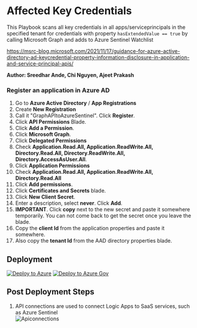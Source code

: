 # Affected Key Credentials
This Playbook scans all key credentials in all apps/serviceprincipals in the specified tenant  for credentials with property `hasExtendedValue == true` by calling Microsoft Graph and adds to Azure Sentinel Watchlist  

https://msrc-blog.microsoft.com/2021/11/17/guidance-for-azure-active-directory-ad-keycredential-property-information-disclosure-in-application-and-service-principal-apis/

**Author: Sreedhar Ande, Chi Nguyen, Ajeet Prakash**

### Register an application in Azure AD 
1. Go to **Azure Active Directory** / **App Registrations**
2. Create **New Registration**    
3. Call it "GraphAPItoAzureSentinel".  Click **Register**.  
4. Click **API Permissions** Blade.  
5. Click **Add a Permission**.    
6. Click **Microsoft Graph**.  
7. Click **Delegated  Permissions**  
8. Check **Application.Read.All, Application.ReadWrite.All, Directory.Read.All, Directory.ReadWrite.All, Directory.AccessAsUser.All**.  
9. Click **Application  Permissions** 
10. Check **Application.Read.All, Application.ReadWrite.All, Directory.Read.All**  
11. Click **Add permissions**.    
12. Click **Certificates and Secrets** blade.
13. Click **New Client Secret**.
14. Enter a description, select **never**.  Click **Add**.  
15. **IMPORTANT**.  Click **copy** next to the new secret and paste it somewhere temporarily.  You can not come back to get the secret once you leave the blade.  
16. Copy the **client Id** from the application properties and paste it somewhere.  
17. Also copy the **tenant Id** from the AAD directory properties blade.  


## Deployment

[![Deploy to Azure](https://aka.ms/deploytoazurebutton)](https://portal.azure.com/#create/Microsoft.Template/uri/https%3A%2F%2Fraw.githubusercontent.com%2FAzure%2FAzure-Sentinel%2Fmaster%2FPlaybooks%2FAffected-Key-Credentials-CVE-2021-42306%2Fazuredeploy.json)
[![Deploy to Azure Gov](https://aka.ms/deploytoazuregovbutton)](https://portal.azure.us/#create/Microsoft.Template/uri/https%3A%2F%2Fraw.githubusercontent.com%2FAzure%2FAzure-Sentinel%2Fmaster%2FPlaybooks%2FAffected-Key-Credentials-CVE-2021-42306%2Fazuredeploy.json)

## Post Deployment Steps

1.	API connections are used to connect Logic Apps to SaaS services, such as Azure Sentinel  
    ![Apiconnections](./images/Apiconnections.png)
